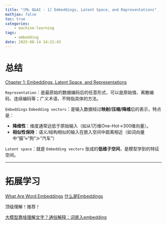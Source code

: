 ```yaml
---
title: "[ML Q&AI - 1] Embeddings, Latent Space, and Representations"
mathjax: false
toc: true
categories:
    - machine-learning
tags:
    - embedding
date: 2025-08-14 14:21:43
---
```


# 总结

[Chapter 1: Embeddings, Latent Space, and Representations](https://sebastianraschka.com/books/ml-q-and-ai-chapters/ch01/)

`Representation`：是最原始的数据编码后的任意形式，可以是原始值、离散编码、连续编码等；广义术语，不特指具体的方法。

`Embeddings` `Embedding vectors`：是输入数据经过**映射/压缩/降维**后的表示，特点是：

- **降维性**：维度通常远低于原始输入（如从1万维One-Hot→300维向量）。
- **相似性保持**：语义/结构相似的输入在嵌入空间中距离相近（如词向量中“猫”≈“狗”≫“汽车”）

`Latent space`：就是 `Embedding vectors` 张成的**低维子空间**，是模型学到的特征空间。

---

# 拓展学习

[What Are Word Embeddings](https://www.youtube.com/watch?v=hVM8qGRTaOA)
[什么是Embeddings](https://www.bilibili.com/video/BV188TVzREP7/)

顶级理解！推荐！

[大模型靠啥理解文字？通俗解释：词嵌入embedding](https://www.bilibili.com/video/BV1bfoQYCEHC)